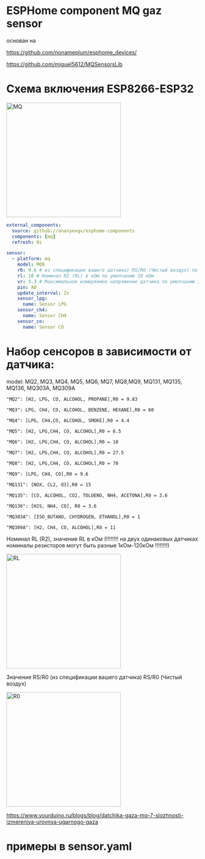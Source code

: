 # ESPHome component MQ gaz sensor

основан на

https://github.com/nonameplum/esphome_devices/

https://github.com/miguel5612/MQSensorsLib
# Схема включения ESP8266-ESP32

<img src="https://raw.githubusercontent.com/miguel5612/MQSensorsLib_Docs/master/static/img/MQ_ESP8266.PNG" height="300" alt="MQ">




```yaml
external_components:
  source: github://ananyevgv/esphome-components
  components: [mq]
  refresh: 0s

sensor:
  - platform: mq
    model: MQ9
    r0: 9.6 # из спецификации вашего датчика) RS/R0 (Чистый воздух) по умолчанию значения указаные ниже
    rl: 10 # Номинал R2 (RL) в кОм по умолчанию 10 кОм
    vr: 3.3 # Максимальное измеряемое напряжение датчика по умолчанию 3.3В (зависит от настроек ADC ESPHOME смотри https://esphome.io/components/sensor/adc.html)
    pin: A0
    update_interval: 2s
    sensor_lpg:
      name: Sensor LPG
    sensor_ch4:
      name: Sensor CH4
    sensor_co:
      name: Sensor CO
```

# Набор сенсоров в зависимости от датчика:
model: MQ2, MQ3, MQ4, MQ5, MQ6, MQ7, MQ8,MQ9, MQ131, MQ135, MQ136, MQ303A, MQ309A

    "MQ2": [H2, LPG, CO, ALCOHOL, PROPANE],R0 = 9.83
    
    "MQ3": LPG, CH4, CO, ALCOHOL, BENZENE, HEXANE],R0 = 60 
    
    "MQ4": [LPG, CH4,CO, ALCOHOL, SMOKE],R0 = 4.4
    
    "MQ5": [H2, LPG,CH4, CO, ALCOHOL],R0 = 6.5
    
    "MQ6": [H2, LPG,CH4, CO, ALCOHOL],R0 = 10 
    
    "MQ7": [H2, LPG,CH4, CO, ALCOHOL],R0 = 27.5
    
    "MQ8": [H2, LPG,CH4, CO, ALCOHOL],R0 = 70
    
    "MQ9": [LPG, CH4, CO],R0 = 9.6
    
    "MQ131": [NOX, CL2, O3],R0 = 15 
    
    "MQ135": [CO, ALCOHOL, CO2, TOLUENO, NH4, ACETONA],R0 = 3.6 
    
    "MQ136": [H2S, NH4, CO], R0 = 3.6 
    
    "MQ303A": [ISO_BUTANO, CHYDROGEN, ETHANOL],R0 = 1
    
    "MQ309A": [H2, CH4, CO, ALCOHOL],R0 = 11


    
Номинал RL (R2), значение RL в кОм  (!!!!!!!! на двух одинаковых датчиках номиналы резисторов могут быть разные 1кОм-120кОм !!!!!!!!)

<img src="https://static.insales-cdn.com/files/1/7780/30170724/original/mceclip8-1688735102483.jpg" height="300" alt="RL">

Значение RS/R0 (из спецификации вашего датчика) RS/R0 (Чистый воздух)

 <img src="https://raw.githubusercontent.com/miguel5612/MQSensorsLib_Docs/master/static/img/Graph_Explanation.jpeg" height="300" alt="R0">

https://www.yourduino.ru/blogs/blog/datchika-gaza-mq-7-slozhnosti-izmereniya-urovnya-ugarnogo-gaza

# примеры в sensor.yaml
